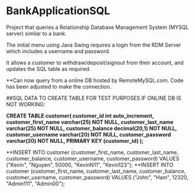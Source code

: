# BankApplicationSQL

Project that queries a Relationship Database Management System (MYSQL server) similar to a bank.

The initial menu using Java Swing requires a login from the RDM Server which includes a username and password. 

It allows a customer to withdraw/deposit/signout from their account, and updates the SQL table as required.


**Can now query from a online DB hosted by RemoteMySQL.com. Code has been adjusted to make the connection.


##SQL DATA TO CREATE TABLE FOR TEST PURPOSES IF ONLINE DB IS NOT WORKING:

**CREATE TABLE customer(
customer_id int auto_increment,
customer_first_name varchar(25) NOT NULL,
customer_last_name varchar(25) NOT NULL,
customer_balance decimal(20,1) NOT NULL,
customer_username varchar(20) NOT NULL,
customer_password varchar(20) NOT NULL,
PRIMARY KEY (customer_id)
);**

**INSERT INTO customer (customer_first_name, customer_last_name, customer_balance, customer_username, customer_password) VALUES ("Kevin", "Nguyen", 50000, "KevinN11", "Kevin123");
**INSERT INTO customer (customer_first_name, customer_last_name, customer_balance, customer_username, customer_password) VALUES ("John", "Ham", 12320, "Admin111", "Admin00");

